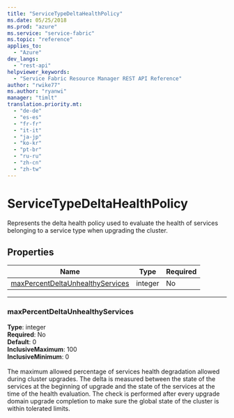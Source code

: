 ```yaml
---
title: "ServiceTypeDeltaHealthPolicy"
ms.date: 05/25/2018
ms.prod: "azure"
ms.service: "service-fabric"
ms.topic: "reference"
applies_to: 
  - "Azure"
dev_langs: 
  - "rest-api"
helpviewer_keywords: 
  - "Service Fabric Resource Manager REST API Reference"
author: "rwike77"
ms.author: "ryanwi"
manager: "timlt"
translation.priority.mt: 
  - "de-de"
  - "es-es"
  - "fr-fr"
  - "it-it"
  - "ja-jp"
  - "ko-kr"
  - "pt-br"
  - "ru-ru"
  - "zh-cn"
  - "zh-tw"
---
```

# ServiceTypeDeltaHealthPolicy

Represents the delta health policy used to evaluate the health of services belonging to a service type when upgrading the cluster.


## Properties
| Name | Type | Required |
| --- | --- | --- |
| [maxPercentDeltaUnhealthyServices](#maxpercentdeltaunhealthyservices) | integer | No |

____
### maxPercentDeltaUnhealthyServices
__Type__: integer <br/>
__Required__: No<br/>
__Default__: 0 <br/>
__InclusiveMaximum__: 100 <br/>
__InclusiveMinimum__: 0 <br/>
<br/>
The maximum allowed percentage of services health degradation allowed during cluster upgrades.
The delta is measured between the state of the services at the beginning of upgrade and the state of the services at the time of the health evaluation.
The check is performed after every upgrade domain upgrade completion to make sure the global state of the cluster is within tolerated limits.

